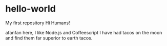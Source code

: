 # hello-world
My first repository
Hi Humans!

afanfan here, I like Node.js and Coffeescript
I have had tacos on the moon and find them far superior to earth tacos. 
